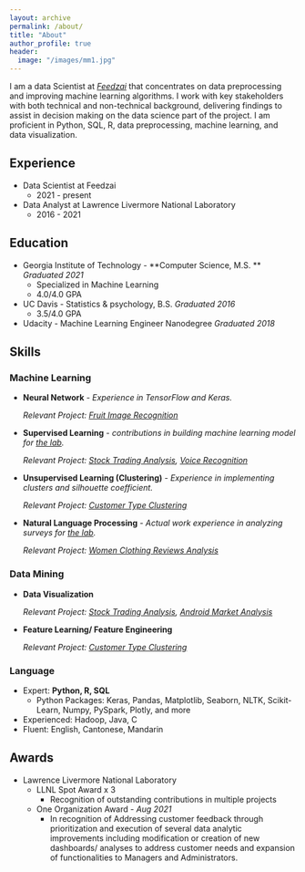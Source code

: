 ```yaml
---
layout: archive
permalink: /about/
title: "About"
author_profile: true
header:
  image: "/images/mm1.jpg"
---
```


I am a data Scientist at *[Feedzai](https://feedzai.com/)* that concentrates on data preprocessing and improving machine learning algorithms. I work with key stakeholders with both technical and non-technical background, delivering findings to assist in decision making on the data science part of the project. I am proficient in Python, SQL, R, data preprocessing, machine learning, and data visualization.

## Experience

  * Data Scientist at Feedzai
    * 2021 - present
  * Data Analyst at Lawrence Livermore National Laboratory
    * 2016 - 2021

## Education
  * Georgia Institute of Technology - **Computer Science, M.S. **     *Graduated 2021*
    * Specialized in Machine Learning
    * 4.0/4.0 GPA
  * UC Davis - Statistics & psychology, B.S. *Graduated 2016*
    * 3.5/4.0 GPA
  * Udacity - Machine Learning Engineer Nanodegree     *Graduated 2018*

## Skills

### Machine Learning

 * **Neural Network** - *Experience in TensorFlow and Keras.*

    *Relevant Project: [Fruit Image Recognition](/fruit_image_recognition/)*

 * **Supervised Learning** - *contributions in building machine learning model for [the lab](https://en.wikipedia.org/wiki/Lawrence_Livermore_National_Laboratory).*

    *Relevant Project: [Stock Trading Analysis](/Stock_Market/), [Voice Recognition](/Voice_recognition/)*

 * **Unsupervised Learning (Clustering)** - *Experience in implementing clusters and silhouette coefficient.*

    *Relevant Project: [Customer Type Clustering](/Customer_Type_Clustering/)*

 * **Natural Language Processing** - *Actual work experience in analyzing surveys for [the lab](https://en.wikipedia.org/wiki/Lawrence_Livermore_National_Laboratory).*

    *Relevant Project: [Women Clothing Reviews Analysis](/Women_Clothing_Reviews/)*

### Data Mining
 * **Data Visualization**

    *Relevant Project: [Stock Trading Analysis](/Stock_Market/), [Android Market Analysis](/Android_Market_Analysis/)*

 * **Feature Learning/ Feature Engineering**

    *Relevant Project: [Customer Type Clustering](/Customer_Type_Clustering/)*

### Language
  * Expert: **Python, R, SQL**
    + Python Packages: Keras, Pandas, Matplotlib, Seaborn, NLTK, Scikit-Learn, Numpy, PySpark, Plotly, and more
  * Experienced: Hadoop, Java, C
  * Fluent: English, Cantonese, Mandarin

## Awards
  * Lawrence Livermore National Laboratory
    * LLNL Spot Award x 3
      * Recognition of outstanding contributions in multiple projects
    * One Organization Award - *Aug 2021*
      * In recognition of Addressing customer feedback through prioritization and execution of several data analytic improvements including modification or creation of new dashboards/ analyses to address customer needs and expansion of functionalities to Managers and Administrators.
